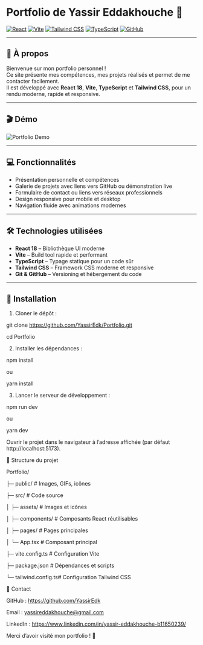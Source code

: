 # Portfolio de Yassir Eddakhouche 🚀

[![React](https://img.shields.io/badge/React-18-blue?logo=react&logoColor=white)](https://reactjs.org/)
[![Vite](https://img.shields.io/badge/Vite-4.4-purple?logo=vite&logoColor=white)](https://vitejs.dev/)
[![Tailwind CSS](https://img.shields.io/badge/TailwindCSS-3.3.3-blue?logo=tailwind-css&logoColor=white)](https://tailwindcss.com/)
[![TypeScript](https://img.shields.io/badge/TypeScript-5.2-blue?logo=typescript&logoColor=white)](https://www.typescriptlang.org/)
[![GitHub](https://img.shields.io/badge/GitHub-Portfolio-black?logo=github&logoColor=white)](https://github.com/YassirEdk)

---

## 🌟 À propos

Bienvenue sur mon portfolio personnel !  
Ce site présente mes compétences, mes projets réalisés et permet de me contacter facilement.  
Il est développé avec **React 18**, **Vite**, **TypeScript** et **Tailwind CSS**, pour un rendu moderne, rapide et responsive.

---

## 🎬 Démo 

![Portfolio Demo](public/dem.png)  

---

## 💻 Fonctionnalités

- Présentation personnelle et compétences  
- Galerie de projets avec liens vers GitHub ou démonstration live  
- Formulaire de contact ou liens vers réseaux professionnels  
- Design responsive pour mobile et desktop  
- Navigation fluide avec animations modernes  

---

## 🛠️ Technologies utilisées

- **React 18** – Bibliothèque UI moderne  
- **Vite** – Build tool rapide et performant  
- **TypeScript** – Typage statique pour un code sûr  
- **Tailwind CSS** – Framework CSS moderne et responsive  
- **Git & GitHub** – Versioning et hébergement du code  

---

## 🚀 Installation

1. Cloner le dépôt :

git clone https://github.com/YassirEdk/Portfolio.git

cd Portfolio

2. Installer les dépendances :

npm install

ou

yarn install

3. Lancer le serveur de développement :

npm run dev

ou

yarn dev

Ouvrir le projet dans le navigateur à l’adresse affichée (par défaut http://localhost:5173).

📂 Structure du projet

Portfolio/

├─ public/          # Images, GIFs, icônes

├─ src/             # Code source

│  ├─ assets/       # Images et icônes

│  ├─ components/   # Composants React réutilisables

│  ├─ pages/        # Pages principales

│  └─ App.tsx       # Composant principal

├─ vite.config.ts    # Configuration Vite

├─ package.json      # Dépendances et scripts

└─ tailwind.config.ts# Configuration Tailwind CSS

🤝 Contact

GitHub : https://github.com/YassirEdk

Email : yassireddakhouche@gmail.com

LinkedIn : https://www.linkedin.com/in/yassir-eddakhouche-b11650239/

Merci d’avoir visité mon portfolio ! 🚀